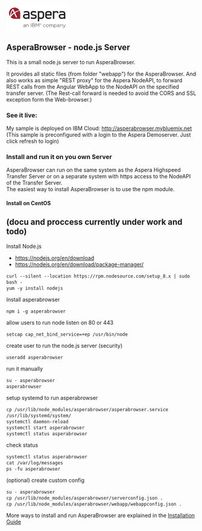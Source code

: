 ![](/doc/img/aspera.png)
## AsperaBrowser -  node.js Server 

This is a small node.js server to run AsperaBrowser.

It provides all static files (from folder "webapp") for the AsperaBrowser. And also works as simple "REST proxy" for the Aspera NodeAPI, to forward REST calls from the Angular WebApp to the NodeAPI on the specified transfer server. 
(The Rest-call forward is needed to avoid the CORS and SSL exception form the Web-browser.)

### See it live:
My sample is deployed on IBM Cloud:
http://asperabrowser.mybluemix.net
(This sample is preconfigured with a login to the Aspera Demoserver. Just click refresh to login)

### Install and run it on you own Server 

AsperaBrowser can run on the same system as the Aspera Highspeed Transfer Server or on a separate system with https access to the NodeAPI of the Transfer Server.  
The easiest way to install AsperaBrowser is to use the npm module.

#### Install on CentOS 
## (docu and proccess currently under work and todo)

Install Node.js  
- https://nodejs.org/en/download
- https://nodejs.org/en/download/package-manager/

```
curl --silent --location https://rpm.nodesource.com/setup_8.x | sudo bash -
yum -y install nodejs
```

Install asperabrowser 
```
npm i -g asperabrowser
```

allow users to run node listen on 80 or 443 
```
setcap cap_net_bind_service=+ep /usr/bin/node
```

create user to run the node.js server (security)
```
useradd asperabrowser
```

run it manually 
```
su - asperabrowser
asperabrowser
```

setup systemd to run asperabrowser
```
cp /usr/lib/node_modules/asperabrowser/asperabrowser.service /usr/lib/systemd/system/
systemctl daemon-reload
systemctl start asperabrowser
systemctl status asperabrowser
```

check status
```
systemctl status asperabrowser
cat /var/log/messages
ps -fu asperabrowser
```

(optional) create custom config  
```
su - asperabrowser
cp /usr/lib/node_modules/asperabrowser/serverconfig.json .
cp /usr/lib/node_modules/asperabrowser/webapp/webappconfig.json .

```

More ways to install and run AsperaBrowser are explained in the 
[Installation Guide](/doc/Installation_Guide.md) 
